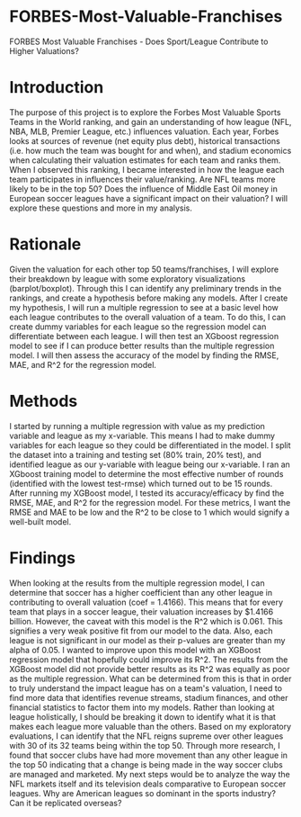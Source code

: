 # FORBES-Most-Valuable-Franchises
FORBES Most Valuable Franchises - Does Sport/League Contribute to Higher Valuations?


# Introduction

  The purpose of this project is to explore the Forbes Most Valuable Sports Teams in the World ranking, and gain an understanding of how league (NFL, NBA, MLB, Premier League, etc.) influences valuation. Each year, Forbes looks at sources of revenue (net equity plus debt), historical transactions (i.e. how much the team was bought for and when), and stadium economics when calculating their valuation estimates for each team and ranks them. When I observed this ranking, I became interested in how the league each team participates in influences their value/ranking. Are NFL teams more likely to be in the top 50? Does the influence of Middle East Oil money in European soccer leagues have a significant impact on their valuation? I will explore these questions and more in my analysis.


# Rationale

  Given the valuation for each other top 50 teams/franchises, I will explore their breakdown by league with some exploratory visualizations (barplot/boxplot). Through this I can identify any preliminary trends in the rankings, and create a hypothesis before making any models. After I create my hypothesis, I will run a multiple regression to see at a basic level how each league contributes to the overall valuation of a team. To do this, I can create dummy variables for each league so the regression model can differentiate between each league. I will then test an XGboost regression model to see if I can produce better results than the multiple regression model. I will then assess the accuracy of the model by finding the RMSE, MAE, and R^2 for the regression model.
  
# Methods

  I started by running a multiple regression with value as my prediction variable and league as my x-variable. This means I had to make dummy variables for each league so they could be differentiated in the model. I split the dataset into a training and testing set (80% train, 20% test), and identified league as our y-variable with league being our x-variable. I ran an XGboost training model to determine the most effective number of rounds (identified with the lowest test-rmse) which turned out to be 15 rounds. After running my XGBoost model, I tested its accuracy/efficacy by find the RMSE, MAE, and R^2 for the regression model. For these metrics, I want the RMSE and MAE to be low and the R^2 to be close to 1 which would signify a well-built model.


# Findings

  When looking at the results from the multiple regression model, I can determine that soccer has a higher coefficient than any other league in contributing to overall valuation (coef = 1.4166). This means that for every team that plays in a soccer league, their valuation increases by $1.4166 billion. However, the caveat with this model is the R^2 which is 0.061. This signifies a very weak positive fit from our model to the data. Also, each league is not significant in our model as their p-values are greater than my alpha of 0.05. I wanted to improve upon this model with an XGBoost regression model that hopefully could improve its R^2. 
  The results from the XGBoost model did not provide better results as its R^2 was equally as poor as the multiple regression. What can be determined from this is that in order to truly understand the impact league has on a team's valuation, I need to find more data that identifies revenue streams, stadium finances, and other financial statistics to factor them into my models. Rather than looking at league holistically, I should be breaking it down to identify what it is that makes each league more valuable than the others. 
  Based on my exploratory evaluations, I can identify that the NFL reigns supreme over other leagues with 30 of its 32 teams being within the top 50. Through more research, I found that soccer clubs have had more movement than any other league in the top 50 indicating that a change is being made in the way soccer clubs are managed and marketed. My next steps would be to analyze the way the NFL markets itself and its television deals comparative to European soccer leagues. Why are American leagues so dominant in the sports industry? Can it be replicated overseas?
